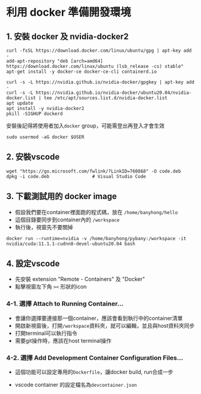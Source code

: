 # 利用 docker 準備開發環境

## 1. 安裝 docker 及 nvidia-docker2

```
curl -fsSL https://download.docker.com/linux/ubuntu/gpg | apt-key add -
add-apt-repository "deb [arch=amd64] https://download.docker.com/linux/ubuntu (lsb_release -cs) stable"
apt-get install -y docker-ce docker-ce-cli containerd.io

curl -s -L https://nvidia.github.io/nvidia-docker/gpgkey | apt-key add -
curl -s -L https://nvidia.github.io/nvidia-docker/ubuntu20.04/nvidia-docker.list | tee /etc/apt/sources.list.d/nvidia-docker.list
apt update
apt install -y nvidia-docker2
pkill -SIGHUP dockerd
```

安裝後記得將使用者加入`docker` group，可能需登出再登入才會生效
```
sudo usermod -aG docker $USER
```

## 2. 安裝vscode

```
wget "https://go.microsoft.com/fwlink/?LinkID=760868" -O code.deb
dpkg -i code.deb                # Visual Studio Code
```

## 3. 下載測試用的 docker image

* 假設我們要在container裡面跑的程式碼，放在 `/home/banyhong/hello`
* 這個目錄要同步到container內的 `/workspace`
* 執行後，視窗先不要關掉

```
docker run --runtime=nvidia -v /home/banyhong/pybany:/workspace -it nvidia/cuda:11.1.1-cudnn8-devel-ubuntu20.04 bash
```

## 4. 設定vscode

* 先安裝 extension "Remote - Containers" 及 "Docker"
* 點擊視窗左下角 `><` 形狀的icon

### 4-1. 選擇 Attach to Running Container...

* 會讓你選擇要連接那一個container，應該會看到執行中的container清單
* 開啟新視窗後，打開`/workspace`資料夾，就可以編輯，並且與host資料夾同步
* 打開terminal可以執行指令
* 需要git操作時，應該在host terminal操作

### 4-2. 選擇 Add Development Container Configuration Files...

* 這個功能可以設定專用的`Dockerfile`，讓docker build, run合成一步

* vscode container 的設定檔名為`devcontainer.json`